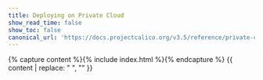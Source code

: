 ```yaml
---
title: Deploying on Private Cloud
show_read_time: false
show_toc: false
canonical_url: 'https://docs.projectcalico.org/v3.5/reference/private-cloud/index'
---
```

{% capture content %}{% include index.html %}{% endcapture %}
{{ content | replace: "    ", "" }}